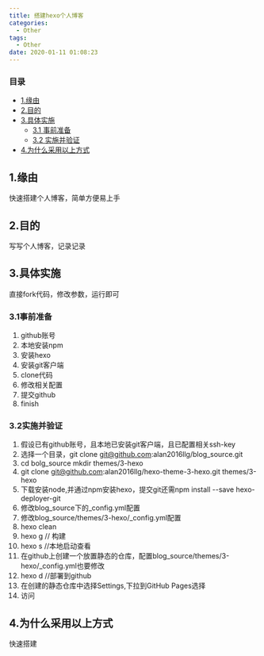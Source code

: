 ```yaml
---
title: 搭建hexo个人博客
categories:
  - Other
tags:
  - Other
date: 2020-01-11 01:08:23
---
```


### 目录
* [1.缘由](#1-缘由)
* [2.目的](#2-目的)
* [3.具体实施](#3-具体实施)
    * [3.1 事前准备](#3-1事前准备)
    * [3.2 实施并验证](#3-2实施并验证)
* [4.为什么采用以上方式](#4-为什么采用以上方式)

## 1.缘由

快速搭建个人博客，简单方便易上手

## 2.目的

写写个人博客，记录记录

## 3.具体实施

直接fork代码，修改参数，运行即可


### 3.1事前准备

1.  github账号
2.  本地安装npm
3.  安装hexo
4.  安装git客户端
5.  clone代码
6.  修改相关配置
7.  提交github
8.  finish

### 3.2实施并验证

1.  假设已有github账号，且本地已安装git客户端，且已配置相关ssh-key
2.  选择一个目录，git clone git@github.com:alan2016llg/blog_source.git
3.  cd bolg_source  mkdir themes/3-hexo
4.  git clone git@github.com:alan2016llg/hexo-theme-3-hexo.git themes/3-hexo
5.  下载安装node,并通过npm安装hexo，提交git还需npm install --save hexo-deployer-git
6.  修改blog_source下的_config.yml配置
7.  修改blog_source/themes/3-hexo/_config.yml配置
8.  hexo clean
9.  hexo g   // 构建
10.  hexo s  //本地启动查看
11.  在github上创建一个放置静态的仓库，配置blog_source/themes/3-hexo/_config.yml也要修改
12.  hexo d  //部署到github
13.  在创建的静态仓库中选择Settings,下拉到GitHub Pages选择
14.  访问


## 4.为什么采用以上方式


快速搭建
